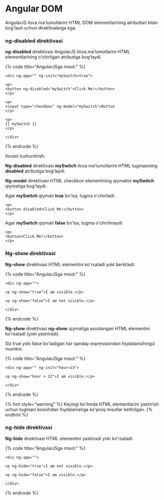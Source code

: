 # Angular DOM

AngularJS ilova ma'lumotlarini HTML DOM elementlarining atributlari bilan bog'lash uchun direktivalarga ega.

### ng-disabled direktivasi

**ng-disabled** direktivasi AngularJS ilova maʼlumotlarini HTML elementlarining oʻchirilgan atributiga bogʻlaydi.

{% code title="AngularJSga misol:" %}
```
<div ng-app="" ng-init="mySwitch=true">

<p>
<button ng-disabled="mySwitch">Click Me!</button>
</p>

<p>
<input type="checkbox" ng-model="mySwitch">Button
</p>

<p>
{{ mySwitch }}
</p>

</div>
```
{% endcode %}

Ilovani tushuntirish:

**Ng-disabled** direktivasi **mySwitch** ilova maʼlumotlarini HTML tugmasining **disabled** atributiga bogʻlaydi.

**Ng-model** direktivasi HTML checkbox elementining qiymatini **mySwitch** qiymatiga bog'laydi.

Agar **mySwitch** qiymati **true** bo'lsa, tugma o'chiriladi:&#x20;

```
<p>
<button disabled>Click Me!</button>
</p>
```

Agar **mySwitch** qiymati **false** bo'lsa, tugma o'chirilmaydi:&#x20;

```
<p>
<button>Click Me!</button>
</p>
```

### Ng-show direktivasi

**Ng-show** direktivasi HTML elementini ko'rsatadi yoki berkitadi:

{% code title="AngularJSga misol:" %}
```
<div ng-app="">

<p ng-show="true">I am visible.</p>

<p ng-show="false">I am not visible.</p>

</div>
```
{% endcode %}

**Ng-show** direktivasi **ng-show** qiymatiga asoslangan HTML elementini ko'rsatadi (yoki yashiradi).

Siz true yoki false bo'ladigan har qanday expressiondan foydalanishingiz mumkin:

{% code title="AngularJSga misol:" %}
```
<div ng-app="" ng-init="hour=13">

<p ng-show="hour > 12">I am visible.</p>

</div>
```
{% endcode %}

{% hint style="warning" %}
Keyingi bo'limda HTML elementlarini yashirish uchun tugmani bosishdan foydalanishga ko'proq misollar keltirilgan.
{% endhint %}

### ng-hide direktivasi

**Ng-hide** direktivasi HTML elementini yashiradi yoki ko'rsatadi.

{% code title="AngularJSga misol:" %}
```
<div ng-app="">

<p ng-hide="true">I am not visible.</p>

<p ng-hide="false">I am visible.</p>

</div>
```
{% endcode %}
